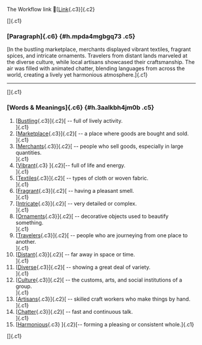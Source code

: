 The Workflow link
👏[[Link](https://www.google.com/url?q=http://www.google.com&sa=D&source=editors&ust=1755784240027479&usg=AOvVaw0GRic_HWaJJP3_hEj533_i){.c3}]{.c2}

[]{.c1}

### [Paragraph]{.c6} {#h.mpda4mgbgq73 .c5}

[In the bustling marketplace, merchants displayed vibrant textiles,
fragrant spices, and intricate ornaments. Travelers from distant lands
marveled at the diverse culture, while local artisans showcased their
craftsmanship. The air was filled with animated chatter, blending
languages from across the world, creating a lively yet harmonious
atmosphere.]{.c1}

------------------------------------------------------------------------

[]{.c1}

### [Words & Meanings]{.c6} {#h.3aalkbh4jm0b .c5}

1.  [[Bustling](https://www.google.com/url?q=http://www.google.com&sa=D&source=editors&ust=1755784240029982&usg=AOvVaw20V3BJXk367cEe-5VLVTbB){.c3}]{.c2}[ --
    full of lively activity.\
    ]{.c1}
2.  [[Marketplace](https://www.google.com/url?q=http://www.google.com&sa=D&source=editors&ust=1755784240030850&usg=AOvVaw2gL1VAim7l1Eo1FAbegww_){.c3}]{.c2}[ --
    a place where goods are bought and sold.\
    ]{.c1}
3.  [[Merchants](https://www.google.com/url?q=http://www.google.com&sa=D&source=editors&ust=1755784240031705&usg=AOvVaw2kF0gve7YIPt0rtPC33vXv){.c3}]{.c2}[ --
    people who sell goods, especially in large quantities.\
    ]{.c1}
4.  [[Vibrant](https://www.google.com/url?q=http://www.google.com&sa=D&source=editors&ust=1755784240032506&usg=AOvVaw09vuYiMRj14Q9jNo5bYFyO){.c3}
    ]{.c2}[-- full of life and energy.\
    ]{.c1}
5.  [[Textiles](https://www.google.com/url?q=http://www.google.com&sa=D&source=editors&ust=1755784240033204&usg=AOvVaw2Sc_z7lMxA86UCRbX-SeMZ){.c3}]{.c2}[ --
    types of cloth or woven fabric.\
    ]{.c1}
6.  [[Fragrant](https://www.google.com/url?q=http://www.google.com&sa=D&source=editors&ust=1755784240033920&usg=AOvVaw1uX0QNyzOQ8HO53zKdB-TB){.c3}]{.c2}[ --
    having a pleasant smell.\
    ]{.c1}
7.  [[Intricate](https://www.google.com/url?q=http://www.google.com&sa=D&source=editors&ust=1755784240034559&usg=AOvVaw1ojzijS_hoz5YiNet-IUDL){.c3}]{.c2}[ --
    very detailed or complex.\
    ]{.c1}
8.  [[Ornaments](https://www.google.com/url?q=http://www.google.com&sa=D&source=editors&ust=1755784240035166&usg=AOvVaw1dhmj_siQNvm3bJ2JzRPnv){.c3}]{.c2}[ --
    decorative objects used to beautify something.\
    ]{.c1}
9.  [[Travelers](https://www.google.com/url?q=http://www.google.com&sa=D&source=editors&ust=1755784240035778&usg=AOvVaw28ABGMnrvU9GBSL61vncQA){.c3}]{.c2}[ --
    people who are journeying from one place to another.\
    ]{.c1}
10. [[Distant](https://www.google.com/url?q=http://www.google.com&sa=D&source=editors&ust=1755784240036411&usg=AOvVaw0dlmoj1caXpjlc1ese8xPv){.c3}]{.c2}[ --
    far away in space or time.\
    ]{.c1}
11. [[Diverse](https://www.google.com/url?q=http://www.google.com&sa=D&source=editors&ust=1755784240036955&usg=AOvVaw0bNE1ZnR67I-GnKGQr_a79){.c3}]{.c2}[ --
    showing a great deal of variety.\
    ]{.c1}
12. [[Culture](https://www.google.com/url?q=http://www.google.com&sa=D&source=editors&ust=1755784240037552&usg=AOvVaw39yAK0kcYpvGMEBAfcDcok){.c3}]{.c2}[ --
    the customs, arts, and social institutions of a group.\
    ]{.c1}
13. [[Artisans](https://www.google.com/url?q=http://www.google.com&sa=D&source=editors&ust=1755784240038188&usg=AOvVaw063b3_Q1djqKCFj_tUeWUh){.c3}]{.c2}[ --
    skilled craft workers who make things by hand.\
    ]{.c1}
14. [[Chatter](https://www.google.com/url?q=http://www.google.com&sa=D&source=editors&ust=1755784240038841&usg=AOvVaw3InKTnqjfWmWU3C1vGMX3z){.c3}]{.c2}[ --
    fast and continuous talk.\
    ]{.c1}
15. [[Harmonious](https://www.google.com/url?q=http://www.google.com&sa=D&source=editors&ust=1755784240039417&usg=AOvVaw3zHSbUBLGtYJXUUn-En5s5){.c3}
    ]{.c2}[-- forming a pleasing or consistent whole.]{.c1}

[]{.c1}
